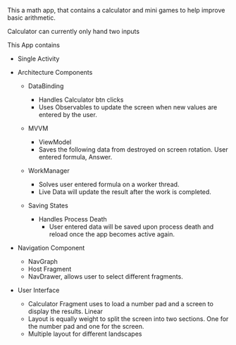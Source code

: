 This a math app, that contains a calculator and mini games to help improve basic arithmetic.

Calculator can currently only hand two inputs

This App contains
- Single Activity
- Architecture Components
  - DataBinding
    - Handles Calculator btn clicks
    - Uses Observables to update the screen when new values are entered by the user. 
  - MVVM 
    - ViewModel
    - Saves the following data from destroyed on screen rotation. User entered formula, Answer. 

  - WorkManager
    - Solves user entered formula on a worker thread.
    - Live Data will update the result after the work is completed. 
  - Saving States
    - Handles Process Death
      - User entered data will be saved upon process death and reload once the app becomes active again. 
      
- Navigation Component
  - NavGraph
  - Host Fragment
  - NavDrawer, allows user to select different fragments. 

- User Interface
  - Calculator Fragment uses <include/> to load a number pad and a screen to display the results. Linear
  - Layout is equally weight to split the screen into two sections. One for the number pad and one for the 
    screen.  
  - Multiple layout for different landscapes


  
  